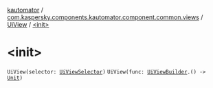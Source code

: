 [kautomator](../../index.md) / [com.kaspersky.components.kautomator.component.common.views](../index.md) / [UiView](index.md) / [&lt;init&gt;](./-init-.md)

# &lt;init&gt;

`UiView(selector: `[`UiViewSelector`](../../com.kaspersky.components.kautomator.component.common.builders/-ui-view-selector/index.md)`)`
`UiView(func: `[`UiViewBuilder`](../../com.kaspersky.components.kautomator.component.common.builders/-ui-view-builder/index.md)`.() -> `[`Unit`](https://kotlinlang.org/api/latest/jvm/stdlib/kotlin/-unit/index.html)`)`